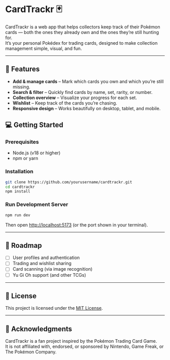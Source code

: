 # CardTrackr 🃏

CardTrackr is a web app that helps collectors keep track of their Pokémon cards — both the ones they already own and the ones they’re still hunting for.  
It’s your personal Pokédex for trading cards, designed to make collection management simple, visual, and fun.

---

## 🚀 Features

- **Add & manage cards** – Mark which cards you own and which you’re still missing.  
- **Search & filter** – Quickly find cards by name, set, rarity, or number.  
- **Collection overview** – Visualize your progress for each set.  
- **Wishlist** – Keep track of the cards you’re chasing.  
- **Responsive design** – Works beautifully on desktop, tablet, and mobile.


## 💻 Getting Started

### Prerequisites
- Node.js (v18 or higher)
- npm or yarn

### Installation
```bash
git clone https://github.com/yourusername/cardtrackr.git
cd cardtrackr
npm install
```

### Run Development Server
```bash
npm run dev
```
Then open [http://localhost:5173](http://localhost:3000) (or the port shown in your terminal).

---

## 🧩 Roadmap

- [ ] User profiles and authentication  
- [ ] Trading and wishlist sharing  
- [ ] Card scanning (via image recognition)  
- [ ] Yu Gi Oh support (and other TCGs) 

---

## 📄 License

This project is licensed under the [MIT License](LICENSE).

---

## 💬 Acknowledgments

CardTrackr is a fan project inspired by the Pokémon Trading Card Game.  
It is not affiliated with, endorsed, or sponsored by Nintendo, Game Freak, or The Pokémon Company.
